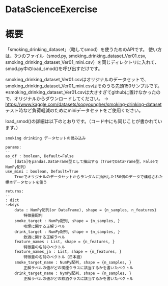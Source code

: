 # DataScienceExercise

# 概要
「smoking_drinking_dataset」（略してsmod）を使うためのAPIです。
使い方は、3つのファイル（smod.py, smoking_drinking_dataset_Ver01.csv, smoking_drinking_dataset_Ver01_mini.csv）を同じディレクトリに入れて、smod.py中のload_smod()を呼び出すだけです。

smoking_drinking_dataset_Ver01.csvはオリジナルのデータセットで、smoking_drinking_dataset_Ver01_mini.csvはそのうち先頭150サンプルです。
※smoking_drinking_dataset_Ver01.csvは大きすぎてgithubに置けなかったので、オリジナルからダウンロードしてください。
→ https://www.kaggle.com/datasets/sooyoungher/smoking-drinking-dataset
テスト時など負荷軽減のためにminiデータセットをご使用ください。

load_smod()の詳細は以下のとおりです。（コード中にも同じことが書かれています。）

    smoking drinking データセットの読み込み

    params:
    --
    as_df : boolean, Default=False
        [data]をpandas.DataFrame型として抽出する（TrueでDataFrame型、FalseでNumPy配列）
    use_mini : boolean, Default=True
        Trueでオリジナルのデータセットからランダムに抽出した150個のデータで構成された標本データセットを使う
    
    returns:
    --
    : dict
    ->keys
        data : NumPy配列(or DataFrame), shape = {n_samples, n_features}
            特徴量配列
        smoke_target : NumPy配列, shape = {n_samples, }
            喫煙に関する正解ラベル
        drink_target : NumPy配列, shape = {n_samples, }
            飲酒に関する正解ラベル
        feature_names : List, shape = {n_features, }
            特徴量の名前のベクトル
        feature_names_ja : List, shape = {n_features, }
            特徴量の名前のベクトル（日本語）
        smoke_target_name : NumPy配列, shape = {n_samples, }
            正解ラベルの値がどの喫煙クラスに該当するかを書いたベクトル
        drink_target_name : NymPy配列, shape = {n_samples, }
            正解ラベルの値がどの飲酒クラスに該当するかを書いたベクトル


